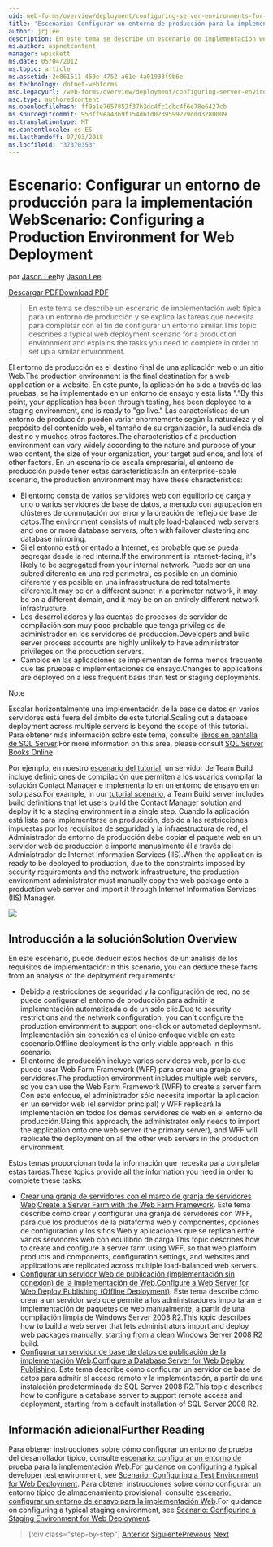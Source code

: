```yaml
---
uid: web-forms/overview/deployment/configuring-server-environments-for-web-deployment/scenario-configuring-a-production-environment-for-web-deployment
title: 'Escenario: Configurar un entorno de producción para la implementación Web | Microsoft Docs'
author: jrjlee
description: En este tema se describe un escenario de implementación web típica para un entorno de producción y se explica las tareas que necesita para completar con el fin de configurar un proceso similar...
ms.author: aspnetcontent
manager: wpickett
ms.date: 05/04/2012
ms.topic: article
ms.assetid: 2e861511-450e-4752-a61e-4a01933f9b6e
ms.technology: dotnet-webforms
msc.legacyurl: /web-forms/overview/deployment/configuring-server-environments-for-web-deployment/scenario-configuring-a-production-environment-for-web-deployment
msc.type: authoredcontent
ms.openlocfilehash: ff9a1e7657852f37b3dc4fc1dbc4f6e78e6427cb
ms.sourcegitcommit: 953ff9ea4369f154d6fd0239599279ddd3280009
ms.translationtype: MT
ms.contentlocale: es-ES
ms.lasthandoff: 07/03/2018
ms.locfileid: "37370353"
---
```

<a name="scenario-configuring-a-production-environment-for-web-deployment"></a><span data-ttu-id="dc4a9-103">Escenario: Configurar un entorno de producción para la implementación Web</span><span class="sxs-lookup"><span data-stu-id="dc4a9-103">Scenario: Configuring a Production Environment for Web Deployment</span></span>
====================
<span data-ttu-id="dc4a9-104">por [Jason Lee](https://github.com/jrjlee)</span><span class="sxs-lookup"><span data-stu-id="dc4a9-104">by [Jason Lee](https://github.com/jrjlee)</span></span>

[<span data-ttu-id="dc4a9-105">Descargar PDF</span><span class="sxs-lookup"><span data-stu-id="dc4a9-105">Download PDF</span></span>](https://msdnshared.blob.core.windows.net/media/MSDNBlogsFS/prod.evol.blogs.msdn.com/CommunityServer.Blogs.Components.WeblogFiles/00/00/00/63/56/8130.DeployingWebAppsInEnterpriseScenarios.pdf)

> <span data-ttu-id="dc4a9-106">En este tema se describe un escenario de implementación web típica para un entorno de producción y se explica las tareas que necesita para completar con el fin de configurar un entorno similar.</span><span class="sxs-lookup"><span data-stu-id="dc4a9-106">This topic describes a typical web deployment scenario for a production environment and explains the tasks you need to complete in order to set up a similar environment.</span></span>


<span data-ttu-id="dc4a9-107">El entorno de producción es el destino final de una aplicación web o un sitio Web.</span><span class="sxs-lookup"><span data-stu-id="dc4a9-107">The production environment is the final destination for a web application or a website.</span></span> <span data-ttu-id="dc4a9-108">En este punto, la aplicación ha sido a través de las pruebas, se ha implementado en un entorno de ensayo y está lista "."</span><span class="sxs-lookup"><span data-stu-id="dc4a9-108">By this point, your application has been through testing, has been deployed to a staging environment, and is ready to "go live."</span></span> <span data-ttu-id="dc4a9-109">Las características de un entorno de producción pueden variar enormemente según la naturaleza y el propósito del contenido web, el tamaño de su organización, la audiencia de destino y muchos otros factores.</span><span class="sxs-lookup"><span data-stu-id="dc4a9-109">The characteristics of a production environment can vary widely according to the nature and purpose of your web content, the size of your organization, your target audience, and lots of other factors.</span></span> <span data-ttu-id="dc4a9-110">En un escenario de escala empresarial, el entorno de producción puede tener estas características:</span><span class="sxs-lookup"><span data-stu-id="dc4a9-110">In an enterprise-scale scenario, the production environment may have these characteristics:</span></span>

- <span data-ttu-id="dc4a9-111">El entorno consta de varios servidores web con equilibrio de carga y uno o varios servidores de base de datos, a menudo con agrupación en clústeres de conmutación por error y la creación de reflejo de base de datos.</span><span class="sxs-lookup"><span data-stu-id="dc4a9-111">The environment consists of multiple load-balanced web servers and one or more database servers, often with failover clustering and database mirroring.</span></span>
- <span data-ttu-id="dc4a9-112">Si el entorno está orientado a Internet, es probable que se pueda segregar desde la red interna.</span><span class="sxs-lookup"><span data-stu-id="dc4a9-112">If the environment is Internet-facing, it's likely to be segregated from your internal network.</span></span> <span data-ttu-id="dc4a9-113">Puede ser en una subred diferente en una red perimetral, es posible en un dominio diferente y es posible en una infraestructura de red totalmente diferente.</span><span class="sxs-lookup"><span data-stu-id="dc4a9-113">It may be on a different subnet in a perimeter network, it may be on a different domain, and it may be on an entirely different network infrastructure.</span></span>
- <span data-ttu-id="dc4a9-114">Los desarrolladores y las cuentas de procesos de servidor de compilación son muy poco probable que tenga privilegios de administrador en los servidores de producción.</span><span class="sxs-lookup"><span data-stu-id="dc4a9-114">Developers and build server process accounts are highly unlikely to have administrator privileges on the production servers.</span></span>
- <span data-ttu-id="dc4a9-115">Cambios en las aplicaciones se implementan de forma menos frecuente que las pruebas o implementaciones de ensayo.</span><span class="sxs-lookup"><span data-stu-id="dc4a9-115">Changes to applications are deployed on a less frequent basis than test or staging deployments.</span></span>

> [!NOTE]
> <span data-ttu-id="dc4a9-116">Escalar horizontalmente una implementación de la base de datos en varios servidores está fuera del ámbito de este tutorial.</span><span class="sxs-lookup"><span data-stu-id="dc4a9-116">Scaling out a database deployment across multiple servers is beyond the scope of this tutorial.</span></span> <span data-ttu-id="dc4a9-117">Para obtener más información sobre este tema, consulte [libros en pantalla de SQL Server](https://technet.microsoft.com/library/ms130214.aspx).</span><span class="sxs-lookup"><span data-stu-id="dc4a9-117">For more information on this area, please consult [SQL Server Books Online](https://technet.microsoft.com/library/ms130214.aspx).</span></span>


<span data-ttu-id="dc4a9-118">Por ejemplo, en nuestro [escenario del tutorial](../deploying-web-applications-in-enterprise-scenarios/enterprise-web-deployment-scenario-overview.md), un servidor de Team Build incluye definiciones de compilación que permiten a los usuarios compilar la solución Contact Manager e implementarlo en un entorno de ensayo en un solo paso.</span><span class="sxs-lookup"><span data-stu-id="dc4a9-118">For example, in our [tutorial scenario](../deploying-web-applications-in-enterprise-scenarios/enterprise-web-deployment-scenario-overview.md), a Team Build server includes build definitions that let users build the Contact Manager solution and deploy it to a staging environment in a single step.</span></span> <span data-ttu-id="dc4a9-119">Cuando la aplicación está lista para implementarse en producción, debido a las restricciones impuestas por los requisitos de seguridad y la infraestructura de red, el Administrador de entorno de producción debe copiar el paquete web en un servidor web de producción e importe manualmente él a través del Administrador de Internet Information Services (IIS).</span><span class="sxs-lookup"><span data-stu-id="dc4a9-119">When the application is ready to be deployed to production, due to the constraints imposed by security requirements and the network infrastructure, the production environment administrator must manually copy the web package onto a production web server and import it through Internet Information Services (IIS) Manager.</span></span>

![](scenario-configuring-a-production-environment-for-web-deployment/_static/image1.png)

## <a name="solution-overview"></a><span data-ttu-id="dc4a9-120">Introducción a la solución</span><span class="sxs-lookup"><span data-stu-id="dc4a9-120">Solution Overview</span></span>

<span data-ttu-id="dc4a9-121">En este escenario, puede deducir estos hechos de un análisis de los requisitos de implementación:</span><span class="sxs-lookup"><span data-stu-id="dc4a9-121">In this scenario, you can deduce these facts from an analysis of the deployment requirements:</span></span>

- <span data-ttu-id="dc4a9-122">Debido a restricciones de seguridad y la configuración de red, no se puede configurar el entorno de producción para admitir la implementación automatizada o de un solo clic.</span><span class="sxs-lookup"><span data-stu-id="dc4a9-122">Due to security restrictions and the network configuration, you can't configure the production environment to support one-click or automated deployment.</span></span> <span data-ttu-id="dc4a9-123">Implementación sin conexión es el único enfoque viable en este escenario.</span><span class="sxs-lookup"><span data-stu-id="dc4a9-123">Offline deployment is the only viable approach in this scenario.</span></span>
- <span data-ttu-id="dc4a9-124">El entorno de producción incluye varios servidores web, por lo que puede usar Web Farm Framework (WFF) para crear una granja de servidores.</span><span class="sxs-lookup"><span data-stu-id="dc4a9-124">The production environment includes multiple web servers, so you can use the Web Farm Framework (WFF) to create a server farm.</span></span> <span data-ttu-id="dc4a9-125">Con este enfoque, el administrador sólo necesita importar la aplicación en un servidor web (el servidor principal) y WFF replicará la implementación en todos los demás servidores de web en el entorno de producción.</span><span class="sxs-lookup"><span data-stu-id="dc4a9-125">Using this approach, the administrator only needs to import the application onto one web server (the primary server), and WFF will replicate the deployment on all the other web servers in the production environment.</span></span>

<span data-ttu-id="dc4a9-126">Estos temas proporcionan toda la información que necesita para completar estas tareas:</span><span class="sxs-lookup"><span data-stu-id="dc4a9-126">These topics provide all the information you need in order to complete these tasks:</span></span>

- <span data-ttu-id="dc4a9-127">[Crear una granja de servidores con el marco de granja de servidores Web](configuring-a-database-server-for-web-deploy-publishing.md).</span><span class="sxs-lookup"><span data-stu-id="dc4a9-127">[Create a Server Farm with the Web Farm Framework](configuring-a-database-server-for-web-deploy-publishing.md).</span></span> <span data-ttu-id="dc4a9-128">Este tema describe cómo crear y configurar una granja de servidores con WFF, para que los productos de la plataforma web y componentes, opciones de configuración y los sitios Web y aplicaciones que se replican entre varios servidores web con equilibrio de carga.</span><span class="sxs-lookup"><span data-stu-id="dc4a9-128">This topic describes how to create and configure a server farm using WFF, so that web platform products and components, configuration settings, and websites and applications are replicated across multiple load-balanced web servers.</span></span>
- <span data-ttu-id="dc4a9-129">[Configurar un servidor Web de publicación (implementación sin conexión) de la implementación de Web](configuring-a-web-server-for-web-deploy-publishing-offline-deployment.md).</span><span class="sxs-lookup"><span data-stu-id="dc4a9-129">[Configure a Web Server for Web Deploy Publishing (Offline Deployment)](configuring-a-web-server-for-web-deploy-publishing-offline-deployment.md).</span></span> <span data-ttu-id="dc4a9-130">Este tema describe cómo crear a un servidor web que permite a los administradores importarán e implementación de paquetes de web manualmente, a partir de una compilación limpia de Windows Server 2008 R2.</span><span class="sxs-lookup"><span data-stu-id="dc4a9-130">This topic describes how to build a web server that lets administrators import and deploy web packages manually, starting from a clean Windows Server 2008 R2 build.</span></span>
- <span data-ttu-id="dc4a9-131">[Configurar un servidor de base de datos de publicación de la implementación Web](configuring-a-database-server-for-web-deploy-publishing.md).</span><span class="sxs-lookup"><span data-stu-id="dc4a9-131">[Configure a Database Server for Web Deploy Publishing](configuring-a-database-server-for-web-deploy-publishing.md).</span></span> <span data-ttu-id="dc4a9-132">Este tema describe cómo configurar un servidor de base de datos para admitir el acceso remoto y la implementación, a partir de una instalación predeterminada de SQL Server 2008 R2.</span><span class="sxs-lookup"><span data-stu-id="dc4a9-132">This topic describes how to configure a database server to support remote access and deployment, starting from a default installation of SQL Server 2008 R2.</span></span>

## <a name="further-reading"></a><span data-ttu-id="dc4a9-133">Información adicional</span><span class="sxs-lookup"><span data-stu-id="dc4a9-133">Further Reading</span></span>

<span data-ttu-id="dc4a9-134">Para obtener instrucciones sobre cómo configurar un entorno de prueba del desarrollador típico, consulte [escenario: configurar un entorno de prueba para la implementación Web](scenario-configuring-a-test-environment-for-web-deployment.md).</span><span class="sxs-lookup"><span data-stu-id="dc4a9-134">For guidance on configuring a typical developer test environment, see [Scenario: Configuring a Test Environment for Web Deployment](scenario-configuring-a-test-environment-for-web-deployment.md).</span></span> <span data-ttu-id="dc4a9-135">Para obtener instrucciones sobre cómo configurar un entorno típico de almacenamiento provisional, consulte [escenario: configurar un entorno de ensayo para la implementación Web](scenario-configuring-a-staging-environment-for-web-deployment.md).</span><span class="sxs-lookup"><span data-stu-id="dc4a9-135">For guidance on configuring a typical staging environment, see [Scenario: Configuring a Staging Environment for Web Deployment](scenario-configuring-a-staging-environment-for-web-deployment.md).</span></span>

> [!div class="step-by-step"]
> <span data-ttu-id="dc4a9-136">[Anterior](scenario-configuring-a-staging-environment-for-web-deployment.md)
> [Siguiente](configuring-a-web-server-for-web-deploy-publishing-remote-agent.md)</span><span class="sxs-lookup"><span data-stu-id="dc4a9-136">[Previous](scenario-configuring-a-staging-environment-for-web-deployment.md)
[Next](configuring-a-web-server-for-web-deploy-publishing-remote-agent.md)</span></span>
